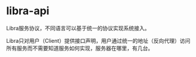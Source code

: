 # libra-api

Libra服务协议，不同语言可以基于统一的协议实现系统接入。

Libra只对用户（Client）提供接口声明，用户通过统一的地址（反向代理）访问
所有服务而不需要知道服务如何实现，服务器在哪里，有几台。

